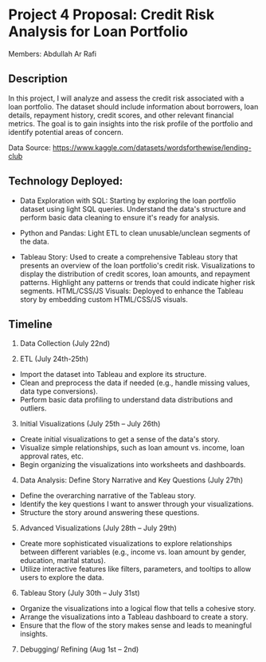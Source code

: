 # Project 4 Proposal: Credit Risk Analysis for Loan Portfolio 

Members: Abdullah Ar Rafi
## Description
In this project, I will analyze and assess the credit risk associated with a loan portfolio. The dataset should include information about borrowers, loan details, repayment history, credit scores, and other relevant financial metrics. The goal is to gain insights into the risk profile of the portfolio and identify potential areas of concern.

Data Source: https://www.kaggle.com/datasets/wordsforthewise/lending-club 

## Technology Deployed:

- Data Exploration with SQL: Starting by exploring the loan portfolio dataset using light SQL queries. Understand the data's structure and perform basic data cleaning to ensure it's ready for analysis.

- Python and Pandas: Light ETL to clean unusable/unclean segments of the data.  

- Tableau Story: Used to create a comprehensive Tableau story that presents an overview of the loan portfolio's credit risk. Visualizations to display the distribution of credit scores, loan amounts, and repayment patterns. Highlight any patterns or trends that could indicate higher risk segments.
HTML/CSS/JS Visuals: Deployed to enhance the Tableau story by embedding custom HTML/CSS/JS visuals. 

## Timeline
1.	Data Collection (July 22nd)

2.	ETL (July 24th-25th) 
- Import the dataset into Tableau and explore its structure.
- Clean and preprocess the data if needed (e.g., handle missing values, data type conversions).
- Perform basic data profiling to understand data distributions and outliers.

3.	Initial Visualizations (July 25th – July 26th)
- Create initial visualizations to get a sense of the data's story.
- Visualize simple relationships, such as loan amount vs. income, loan approval rates, etc.
- Begin organizing the visualizations into worksheets and dashboards.

4.	Data Analysis: Define Story Narrative and Key Questions (July 27th)
- Define the overarching narrative of the Tableau story.
- Identify the key questions I want to answer through your visualizations.
- Structure the story around answering these questions.

5.	Advanced Visualizations (July 28th – July 29th)
- Create more sophisticated visualizations to explore relationships between different variables (e.g., income vs. loan amount by gender, education, marital status).
- Utilize interactive features like filters, parameters, and tooltips to allow users to explore the data.

6.	Tableau Story (July 30th – July 31st) 
- Organize the visualizations into a logical flow that tells a cohesive story.
- Arrange the visualizations into a Tableau dashboard to create a story.
- Ensure that the flow of the story makes sense and leads to meaningful insights.

7.	Debugging/ Refining (Aug 1st – 2nd)
